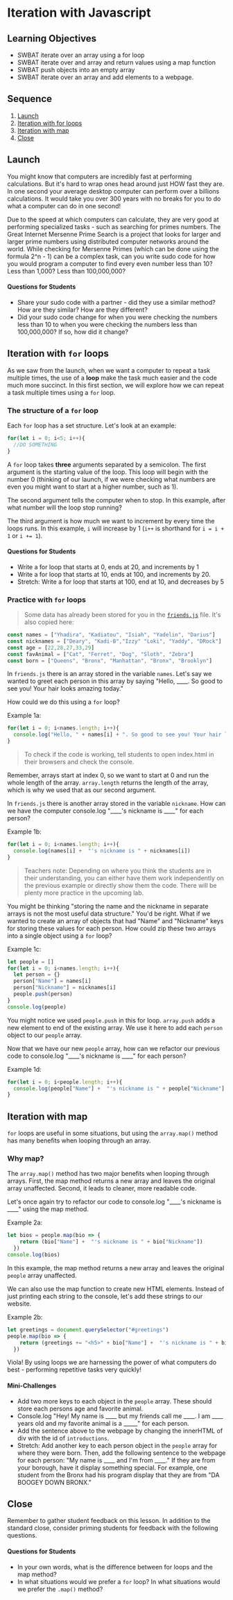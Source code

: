 # Iteration with Javascript

## Learning Objectives

* SWBAT iterate over an array using a for loop
* SWBAT iterate over and array and return values using a map function
* SWBAT push objects into an empty array
* SWBAT iterate over an array and add elements to a webpage.

## Sequence

1. [Launch](#launch)
2. [Iteration with for loops](#iteration-with-for-loops)
3. [Iteration with map](#iteration-with-map)
4. [Close](#close)

## Launch

You might know that computers are incredibly fast at performing calculations. But it's hard to wrap ones head around just HOW fast they are. In one second your average desktop computer can perform over a billions calculations. It would take you over 300 years with no breaks for you to do what a computer can do in one second!

Due to the speed at which computers can calculate, they are very good at performing specialized tasks - such as searching for primes numbers. The Great Internet Mersenne Prime Search is a project that looks for larger and larger prime numbers using distributed computer networks around the world. While checking for Mersenne Primes (which can be done using the formula 2^n - 1) can be a complex task, can you write sudo code for how you would program a computer to find every even number less than 10? Less than 1,000? Less than 100,000,000?

#### Questions for Students

* Share your sudo code with a partner - did they use a similar method? How are they similar? How are they different?
* Did your sudo code change for when you were checking the numbers less than 10 to when you were checking the numbers less than 100,000,000? If so, how did it change?

## Iteration with `for` loops

As we saw from the launch, when we want a computer to repeat a task multiple times, the use of a **loop** make the task much easier and the code much more succinct. In this first section, we will explore how we can repeat a task multiple times using a `for` loop.

### The structure of a `for` loop

Each `for` loop has a set structure. Let's look at an example:

```javascript
for(let i = 0; i<5; i++){
  //DO SOMETHING
}
```

A `for` loop takes **three** arguments separated by a semicolon. The first argument is the starting value of the loop. This loop will begin with the number 0 (thinking of our launch, if we were checking what numbers are even you might want to start at a higher number, such as 1).

The second argument tells the computer when to stop. In this example, after what number will the loop stop running?

The third argument is how much we want to increment by every time the loops runs. In this example, `i` will increase by 1 (`i++` is shorthand for `i = i + 1` or `i += 1`).

#### Questions for Students

* Write a for loop that starts at 0, ends at 20, and increments by 1
* Write a for loop that starts at 10, ends at 100, and increments by 20.
* Stretch: Write a for loop that starts at 100, end at 10, and decreases by 5

### Practice with `for` loops

> Some data has already been stored for you in the [`friends.js`](javascript-iteration/friends.js) file. It's also copied here:

```javascript 
const names = ["Yhadira", "Kadiatou", "Isiah", "Yadelin", "Darius"]
const nicknames = ["Deary", "Kadi-B","Izzy" "Loki", "Yaddy", "DRock"]
const age = [22,28,27,33,29]
const favAnimal = ["Cat", "Ferret", "Dog", "Sloth", "Zebra"]
const born = ["Queens", "Bronx", "Manhattan", "Bronx", "Brooklyn"]
```

In `friends.js` there is an array stored in the variable `names`. Let's say we wanted to greet each person in this array by saying "Hello, ____. So good to see you! Your hair looks amazing today."

How could we do this using a `for` loop?

Example 1a:
```javascript
for(let i = 0; i<names.length; i++){
  console.log("Hello, " + names[i] + ". So good to see you! Your hair looks amazing today.")
}
```
> To check if the code is working, tell students to open index.html in their browsers and check the console.

Remember, arrays start at index 0, so we want to start at 0 and run the whole length of the array. `array.length` returns the length of the array, which is why we used that as our second argument.

In `friends.js` there is another array stored in the variable `nickname`. How can we have the computer console.log "____'s nickname is ____" for each person?

Example 1b:
```javascript
for(let i = 0; i<names.length; i++){
  console.log(names[i] +  "'s nickname is " + nicknames[i])
}
```

> Teachers note: Depending on where you think the students are in their understanding, you can either have them work independently on the previous example or directly show them the code. There will be plenty more practice in the upcoming lab.

You might be thinking "storing the name and the nickname in separate arrays is not the most useful data structure." You'd be right. What if we wanted to create an array of objects that had "Name" and "Nickname" keys for storing these values for each person. How could zip these two arrays into a single object using a `for` loop?

Example 1c:
```javascript
let people = []
for(let i = 0; i<names.length; i++){
  let person = {}
  person["Name"] = names[i]
  person["Nickname"] = nicknames[i]
  people.push(person)
}
console.log(people)
```

You might notice we used `people.push` in this for loop. `array.push` adds a new element to end of the existing array. We use it here to add each `person` object to our `people` array.

Now that we have our new `people` array, how can we refactor our previous code to console.log "____'s nickname is ____" for each person?

Example 1d:
```javascript
for(let i = 0; i<people.length; i++){
  console.log(people["Name"] +  "'s nickname is " + people["Nickname"] )
}
```

## Iteration with map

`for` loops are useful in some situations, but using the `array.map()` method has many benefits when looping through an array.

### Why map?

The `array.map()` method has two major benefits when looping through arrays. First, the map method returns a new array and leaves the original array unaffected. Second, it leads to cleaner, more readable code.

Let's once again try to refactor our code to console.log "____'s nickname is ____" using the map method.

Example 2a:
```javascript
let bios = people.map(bio => {
    return (bio["Name"] +  "'s nickname is " + bio["Nickname"])
  })
console.log(bios)
```

In this example, the map method returns a new array and leaves the original `people` array unaffected.

We can also use the map function to create new HTML elements. Instead of just printing each string to the console, let's add these strings to our website.

Example 2b:
```javascript
let greetings = document.querySelector("#greetings")
people.map(bio => {
    return (greetings += "<h5>" + bio["Name"] +  "'s nickname is " + bio["Nickname"] + "</h5>")
  })
```

Viola! By using loops we are harnessing the power of what computers do best - performing repetitive tasks very quickly!

#### Mini-Challenges

* Add two more keys to each object in the `people` array. These should store each persons age and favorite animal.
* Console.log "Hey! My name is ____ but my friends call me ____. I am ____ years old and my favorite animal is a _____" for each person.
* Add the sentence above to the webpage by changing the innerHTML of div with the id of `introductions`.
* Stretch: Add another key to each person object in the `people` array for where they were born. Then, add the following sentence to the webpage for each person: "My name is ____ and I'm from ____." If they are from your borough, have it display something special. For example, one student from the Bronx had his program display that they are from "DA BOOGEY DOWN BRONX."

## Close

Remember to gather student feedback on this lesson. In addition to the standard close, consider priming students for feedback with the following questions.

#### Questions for Students

* In your own words, what is the difference between for loops and the map method?
* In what situations would we prefer a `for` loop? In what situations would we prefer the `.map()` method?
